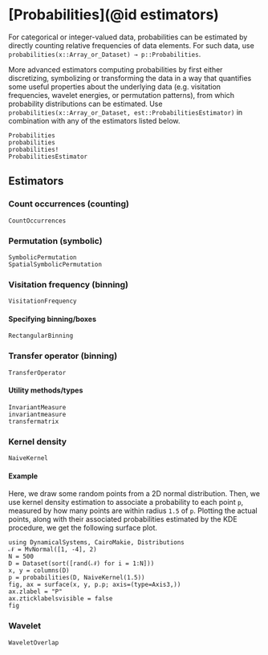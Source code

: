 # [Probabilities](@id estimators)

For categorical or integer-valued data, probabilities can be estimated by directly counting relative frequencies of data elements. For such data, use `probabilities(x::Array_or_Dataset) → p::Probabilities`.

More advanced estimators computing probabilities by first either discretizing, symbolizing or transforming the data in a way that quantifies some useful properties about the underlying data (e.g. visitation frequencies, wavelet energies, or permutation patterns), from which probability distributions can be estimated. Use `probabilities(x::Array_or_Dataset, est::ProbabilitiesEstimator)` in combination with any of the estimators listed below.

```@docs
Probabilities
probabilities
probabilities!
ProbabilitiesEstimator
```

## Estimators

### Count occurrences (counting)

```@docs
CountOccurrences
```

### Permutation (symbolic)

```@docs
SymbolicPermutation
SpatialSymbolicPermutation
```

### Visitation frequency (binning)

```@docs
VisitationFrequency
```

#### Specifying binning/boxes

```@docs
RectangularBinning
```

### Transfer operator (binning)

```@docs
TransferOperator
```

#### Utility methods/types

```@docs
InvariantMeasure
invariantmeasure
transfermatrix
```

### Kernel density

```@docs
NaiveKernel
```

#### Example

Here, we draw some random points from a 2D normal distribution. Then, we use kernel 
density estimation to associate a probability to each point `p`, measured by how many 
points are within radius `1.5` of `p`. Plotting the actual points, along with their 
associated probabilities estimated by the KDE procedure, we get the following surface 
plot.

```@example MAIN
using DynamicalSystems, CairoMakie, Distributions
𝒩 = MvNormal([1, -4], 2)
N = 500
D = Dataset(sort([rand(𝒩) for i = 1:N]))
x, y = columns(D)
p = probabilities(D, NaiveKernel(1.5))
fig, ax = surface(x, y, p.p; axis=(type=Axis3,))
ax.zlabel = "P"
ax.zticklabelsvisible = false
fig
```

### Wavelet

```@docs
WaveletOverlap
```
